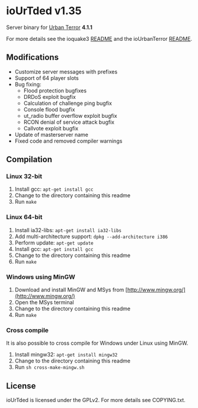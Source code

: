 # ioUrTded v1.35
Server binary for [Urban Terror](http://www.urbanterror.info) **4.1.1**

For more details see the ioquake3 [README](https://github.com/urthub/ioUrTded/README) and the ioUrbanTerror [README](https://github.com/urthub/ioUrTded/blob/master/ioUrbanTerror_README.txt).

## Modifications
- Customize server messages with prefixes
- Support of 64 player slots
- Bug fixing: 
	- Flood protection bugfixes
	- DRDoS exploit bugfix
	- Calculation of challenge ping bugfix
	- Console flood bugfix
	- ut_radio buffer overflow exploit bugfix
	- RCON denial of service attack bugfix
	- Callvote exploit bugfix
- Update of masterserver name
- Fixed code and removed compiler warnings


## Compilation
### Linux 32-bit
  1. Install gcc: `apt-get install gcc`
  2. Change to the directory containing this readme
  3. Run `make`

### Linux 64-bit
  1. Install ia32-libs: `apt-get install ia32-libs`
  2. Add multi-architecture support: `dpkg --add-architecture i386`
  3. Perform update: `apt-get update`
  4. Install gcc: `apt-get install gcc`
  5. Change to the directory containing this readme
  6. Run `make`

### Windows using MinGW
  1. Download and install MinGW and MSys from [http://www.mingw.org/](http://www.mingw.org/)
  2. Open the MSys terminal
  3. Change to the directory containing this readme
  4. Run `make`

### Cross compile
It is also possible to cross compile for Windows under Linux using MinGW.

  1. Install mingw32: `apt-get install mingw32`
  2. Change to the directory containing this readme
  3. Run `sh cross-make-mingw.sh`

## License

ioUrTded is licensed under the GPLv2. For more details see COPYING.txt.